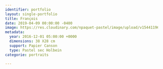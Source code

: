 ```yaml
---
identifier: portfolio
layout: single-portfolio
title: François
date: 2019-04-09 00:00:00 -0400
image: https://res.cloudinary.com/npaquet-pastel/image/upload/v1544119690/Francois-pastel-28-X-38-cm-2016.jpg
metadata:
  year: 2016-12-01 05:00:00 +0000
  dimensions: 38 X28 cm
  support: Papier Canson
  type: Pastel sec Holbein
categorie: portraits

---
```

